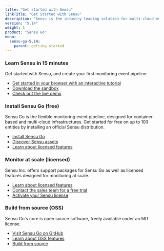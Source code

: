 ```yaml
---
title: "Get started with Sensu"
linkTitle: "Get Started with Sensu"
description: "Sensu is the industry leading solution for multi-cloud monitoring at scale. The Sensu monitoring event pipeline empowers businesses to automate their monitoring workflows and gain deep visibility into their multi-cloud environments. Get started now and feel the #monitoringlove."
version: "5.14"
weight: 1
product: "Sensu Go"
menu:
  sensu-go-5.14:
    parent: getting-started
---
```


### Learn Sensu in 15 minutes

Get started with Sensu, and create your first monitoring event pipeline.

- [Get started in your browser with an interactive tutorial][13]
- [Download the sandbox][7]
- [Check out the live demo][1]

### Install Sensu Go (free)

Sensu Go is the flexible monitoring event pipeline, designed for container-based and multi-cloud infrastructures.
Get started for free on up to 100 entities by installing an official Sensu distribution.

- [Install Sensu Go][2]
- [Discover Sensu assets][6]
- [Learn about licensed features][12]

### Monitor at scale (licensed)

Sensu Inc. offers support packages for Sensu Go as well as licensed features designed for monitoring at scale.

- [Learn about licensed features][12]
- [Contact the sales team for a free trial][4]
- [Activate your Sensu license][5]

### Build from source (OSS)
Sensu Go's core is open source software, freely available under an MIT license.

- [Visit Sensu Go on GitHub][10]
- [Learn about OSS features][12]
- [Build from source][11]

[1]: ../demo
[2]: ../../installation/install-sensu
[3]: https://sensu.io/products/enterprise
[4]: https://sensu.io/sales/
[5]: ../enterprise
[6]: https://bonsai.sensu.io
[7]: ../learn-sensu
[8]: https://sensu.io/community
[9]: ../../reference/license
[10]: https://github.com/sensu/sensu-go
[11]: https://github.com/sensu/sensu-go/blob/master/CONTRIBUTING.md#building
[12]: https://sensu.io/products
[13]: ../tutorial
